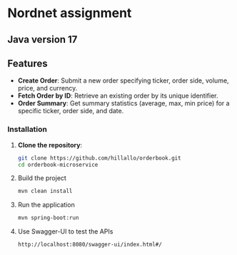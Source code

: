 # Nordnet assignment

## Java version 17 
## Features

- **Create Order**: Submit a new order specifying ticker, order side, volume, price, and currency.
- **Fetch Order by ID**: Retrieve an existing order by its unique identifier.
- **Order Summary**: Get summary statistics (average, max, min price) for a specific ticker, order side, and date.

### Installation

1. **Clone the repository**:
   ```bash
   git clone https://github.com/hillallo/orderbook.git
   cd orderbook-microservice
   ```
2. Build the project
    ```bash
    mvn clean install
   ```
3. Run the application
      ```bash 
    mvn spring-boot:run   
      ```

4.  Use Swagger-UI to test the APIs
    ```bash 
    http://localhost:8080/swagger-ui/index.html#/
    ```